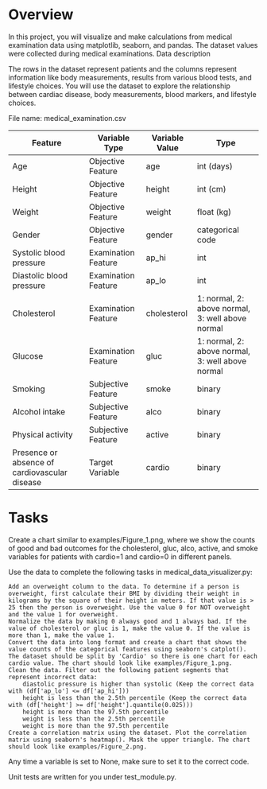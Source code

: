 # Overview
In this project, you will visualize and make calculations from medical examination data using matplotlib, seaborn, and pandas. The dataset values were collected during medical examinations.
Data description

The rows in the dataset represent patients and the columns represent information like body measurements, results from various blood tests, and lifestyle choices. You will use the dataset to explore the relationship between cardiac disease, body measurements, blood markers, and lifestyle choices.

File name: medical_examination.csv

| Feature | Variable Type | Variable Value | Type |
| --- | --------------- | ----     |------ |
|Age 	|Objective Feature 	|age 	|int (days)|
|Height 	|Objective Feature 	|height 	|int (cm)|
|Weight 	|Objective Feature 	|weight 	|float (kg)|
|Gender 	|Objective Feature 	|gender 	|categorical code|
|Systolic blood pressure 	|Examination Feature 	|ap_hi| 	int|
|Diastolic blood pressure 	|Examination Feature 	|ap_lo 	|int|
|Cholesterol 	|Examination Feature 	|cholesterol 	|1: normal, 2: above normal, 3: well above normal|
|Glucose 	|Examination Feature 	|gluc 	|1: normal, 2: above normal, 3: well above normal|
|Smoking 	|Subjective Feature 	|smoke 	|binary|
|Alcohol intake 	|Subjective Feature 	|alco 	|binary|
|Physical activity 	|Subjective Feature 	|active 	|binary|
|Presence or absence of cardiovascular disease 	|Target Variable 	|cardio 	|binary|

# Tasks

Create a chart similar to examples/Figure_1.png, where we show the counts of good and bad outcomes for the cholesterol, gluc, alco, active, and smoke variables for patients with cardio=1 and cardio=0 in different panels.

Use the data to complete the following tasks in medical_data_visualizer.py:

    Add an overweight column to the data. To determine if a person is overweight, first calculate their BMI by dividing their weight in kilograms by the square of their height in meters. If that value is > 25 then the person is overweight. Use the value 0 for NOT overweight and the value 1 for overweight.
    Normalize the data by making 0 always good and 1 always bad. If the value of cholesterol or gluc is 1, make the value 0. If the value is more than 1, make the value 1.
    Convert the data into long format and create a chart that shows the value counts of the categorical features using seaborn's catplot(). The dataset should be split by 'Cardio' so there is one chart for each cardio value. The chart should look like examples/Figure_1.png.
    Clean the data. Filter out the following patient segments that represent incorrect data:
        diastolic pressure is higher than systolic (Keep the correct data with (df['ap_lo'] <= df['ap_hi']))
        height is less than the 2.5th percentile (Keep the correct data with (df['height'] >= df['height'].quantile(0.025)))
        height is more than the 97.5th percentile
        weight is less than the 2.5th percentile
        weight is more than the 97.5th percentile
    Create a correlation matrix using the dataset. Plot the correlation matrix using seaborn's heatmap(). Mask the upper triangle. The chart should look like examples/Figure_2.png.

Any time a variable is set to None, make sure to set it to the correct code.

Unit tests are written for you under test_module.py.
